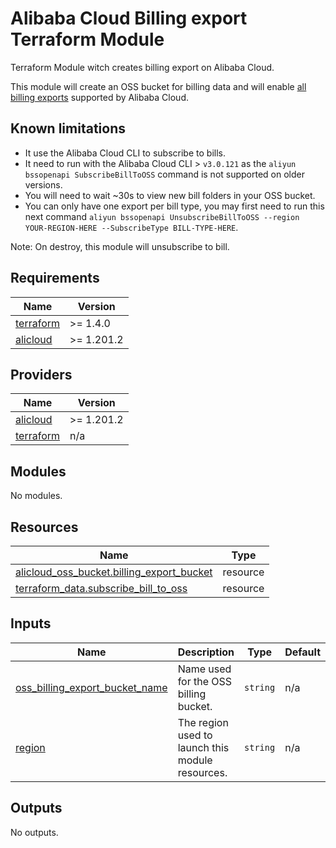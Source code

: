 # Alibaba Cloud Billing export Terraform Module

Terraform Module witch creates billing export on Alibaba Cloud.

This module will create an OSS bucket for billing data and will enable [all billing exports](https://next.api.alibabacloud.com/document/BssOpenApi/2017-12-14/SubscribeBillToOSS) supported by Alibaba Cloud.

## Known limitations

- It use the Alibaba Cloud CLI to subscribe to bills.
- It need to run with the Alibaba Cloud CLI > `v3.0.121` as the `aliyun bssopenapi SubscribeBillToOSS` command is not supported on older versions.
- You will need to wait ~30s to view new bill folders in your OSS bucket.
- You can only have one export per bill type, you may first need to run this next command `aliyun bssopenapi UnsubscribeBillToOSS --region YOUR-REGION-HERE --SubscribeType BILL-TYPE-HERE`.

Note: On destroy, this module will unsubscribe to bill.

<!-- BEGINNING OF PRE-COMMIT-TERRAFORM DOCS HOOK -->
## Requirements

| Name | Version |
|------|---------|
| <a name="requirement_terraform"></a> [terraform](#requirement\_terraform) | >= 1.4.0 |
| <a name="requirement_alicloud"></a> [alicloud](#requirement\_alicloud) | >= 1.201.2 |

## Providers

| Name | Version |
|------|---------|
| <a name="provider_alicloud"></a> [alicloud](#provider\_alicloud) | >= 1.201.2 |
| <a name="provider_terraform"></a> [terraform](#provider\_terraform) | n/a |

## Modules

No modules.

## Resources

| Name | Type |
|------|------|
| [alicloud_oss_bucket.billing_export_bucket](https://registry.terraform.io/providers/aliyun/alicloud/latest/docs/resources/oss_bucket) | resource |
| [terraform_data.subscribe_bill_to_oss](https://registry.terraform.io/providers/hashicorp/terraform/latest/docs/resources/data) | resource |

## Inputs

| Name | Description | Type | Default | Required |
|------|-------------|------|---------|:--------:|
| <a name="input_oss_billing_export_bucket_name"></a> [oss\_billing\_export\_bucket\_name](#input\_oss\_billing\_export\_bucket\_name) | Name used for the OSS billing bucket. | `string` | n/a | yes |
| <a name="input_region"></a> [region](#input\_region) | The region used to launch this module resources. | `string` | n/a | yes |

## Outputs

No outputs.
<!-- END OF PRE-COMMIT-TERRAFORM DOCS HOOK -->
